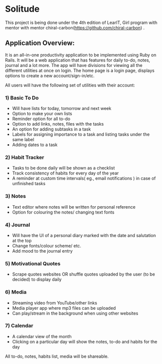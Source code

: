 # Solitude

This project is being done under the 4th edition of LearIT, Girl program with mentor  with mentor chiral-carbon(https://github.com/chiral-carbon) .

## Application Overview:

It is an all-in-one productivity application to be implemented using Ruby on Rails. It will be a web application that has features for daily to-do, notes, journal and a lot more. The app will have divisions for viewing all the different utilities at once on login. 
The home page is a login page, displays options to create a new account/sign-in/etc.

All users will have the following set of utilities with their account:

### 1) Basic To Do 
- Will have lists for today, tomorrow and next week 
- Option to make your own lists 
- Reminder option for all to-do 
- Option to add links, notes, files with the tasks 
- An option for adding subtasks in a task 
- Labels for assigning importance to a task and listing tasks under the same label 
- Adding dates to a task

### 2) Habit Tracker 
- Tasks to be done daily will be shown as a checklist 
- Track consistency of habits for every day of the year 
- A reminder at custom time intervals( eg., email notifications ) in case of unfinished tasks

### 3) Notes 
- Text editor where notes will be written for personal reference 
- Option for colouring the notes/ changing text fonts

### 4) Journal 
- Will have the UI of a personal diary marked with the date and salutation at the top 
- Change fonts/colour scheme/ etc. 
- Add mood to the journal entry

### 5) Motivational Quotes 
- Scrape quotes websites OR shuffle quotes uploaded by the user (to be decided) to display daily

### 6) Media 
- Streaming video from YouTube/other links 
- Media player app where mp3 files can be uploaded 
- Can play/stream in the background when using other websites

### 7) Calendar 
- A calendar view of the month 
- Clicking on a particular day will show the notes, to-do and habits for the day

All to-do, notes, habits list, media will be shareable.
